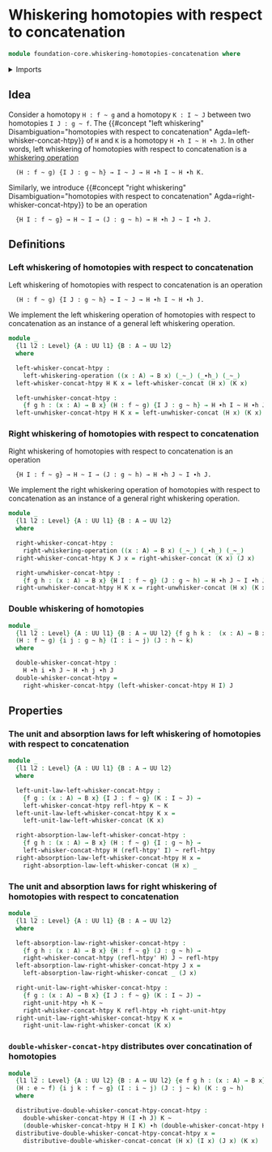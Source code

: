 # Whiskering homotopies with respect to concatenation

```agda
module foundation-core.whiskering-homotopies-concatenation where
```

<details><summary>Imports</summary>

```agda
open import foundation.universe-levels
open import foundation.whiskering-operations

open import foundation-core.homotopies
open import foundation-core.whiskering-identifications-concatenation
```

</details>

## Idea

Consider a homotopy `H : f ~ g` and a homotopy `K : I ~ J` between two
homotopies `I J : g ~ f`. The
{{#concept "left whiskering" Disambiguation="homotopies with respect to concatenation" Agda=left-whisker-concat-htpy}}
of `H` and `K` is a homotopy `H ∙h I ~ H ∙h J`. In other words, left whiskering
of homotopies with respect to concatenation is a
[whiskering operation](foundation.whiskering-operations.md)

```text
  (H : f ~ g) {I J : g ~ h} → I ~ J → H ∙h I ~ H ∙h K.
```

Similarly, we introduce
{{#concept "right whiskering" Disambiguation="homotopies with respect to concatenation" Agda=right-whisker-concat-htpy}}
to be an operation

```text
  {H I : f ~ g} → H ~ I → (J : g ~ h) → H ∙h J ~ I ∙h J.
```

## Definitions

### Left whiskering of homotopies with respect to concatenation

Left whiskering of homotopies with respect to concatenation is an operation

```text
  (H : f ~ g) {I J : g ~ h} → I ~ J → H ∙h I ~ H ∙h J.
```

We implement the left whiskering operation of homotopies with respect to
concatenation as an instance of a general left whiskering operation.

```agda
module _
  {l1 l2 : Level} {A : UU l1} {B : A → UU l2}
  where

  left-whisker-concat-htpy :
    left-whiskering-operation ((x : A) → B x) (_~_) (_∙h_) (_~_)
  left-whisker-concat-htpy H K x = left-whisker-concat (H x) (K x)

  left-unwhisker-concat-htpy :
    {f g h : (x : A) → B x} (H : f ~ g) {I J : g ~ h} → H ∙h I ~ H ∙h J → I ~ J
  left-unwhisker-concat-htpy H K x = left-unwhisker-concat (H x) (K x)
```

### Right whiskering of homotopies with respect to concatenation

Right whiskering of homotopies with respect to concatenation is an operation

```text
  {H I : f ~ g} → H ~ I → (J : g ~ h) → H ∙h J ~ I ∙h J.
```

We implement the right whiskering operation of homotopies with respect to
concatenation as an instance of a general right whiskering operation.

```agda
module _
  {l1 l2 : Level} {A : UU l1} {B : A → UU l2}
  where

  right-whisker-concat-htpy :
    right-whiskering-operation ((x : A) → B x) (_~_) (_∙h_) (_~_)
  right-whisker-concat-htpy K J x = right-whisker-concat (K x) (J x)

  right-unwhisker-concat-htpy :
    {f g h : (x : A) → B x} {H I : f ~ g} (J : g ~ h) → H ∙h J ~ I ∙h J → H ~ I
  right-unwhisker-concat-htpy H K x = right-unwhisker-concat (H x) (K x)
```

### Double whiskering of homotopies

```agda
module _
  {l1 l2 : Level} {A : UU l1} {B : A → UU l2} {f g h k :  (x : A) → B x}
  (H : f ~ g) {i j : g ~ h} (I : i ~ j) (J : h ~ k)
  where

  double-whisker-concat-htpy :
    H ∙h i ∙h J ~ H ∙h j ∙h J
  double-whisker-concat-htpy =
    right-whisker-concat-htpy (left-whisker-concat-htpy H I) J
```

## Properties

### The unit and absorption laws for left whiskering of homotopies with respect to concatenation

```agda
module _
  {l1 l2 : Level} {A : UU l1} {B : A → UU l2}
  where

  left-unit-law-left-whisker-concat-htpy :
    {f g : (x : A) → B x} {I J : f ~ g} (K : I ~ J) →
    left-whisker-concat-htpy refl-htpy K ~ K
  left-unit-law-left-whisker-concat-htpy K x =
    left-unit-law-left-whisker-concat (K x)

  right-absorption-law-left-whisker-concat-htpy :
    {f g h : (x : A) → B x} (H : f ~ g) {I : g ~ h} →
    left-whisker-concat-htpy H (refl-htpy' I) ~ refl-htpy
  right-absorption-law-left-whisker-concat-htpy H x =
    right-absorption-law-left-whisker-concat (H x) _
```

### The unit and absorption laws for right whiskering of homotopies with respect to concatenation

```agda
module _
  {l1 l2 : Level} {A : UU l1} {B : A → UU l2}
  where

  left-absorption-law-right-whisker-concat-htpy :
    {f g h : (x : A) → B x} {H : f ~ g} (J : g ~ h) →
    right-whisker-concat-htpy (refl-htpy' H) J ~ refl-htpy
  left-absorption-law-right-whisker-concat-htpy J x =
    left-absorption-law-right-whisker-concat _ (J x)

  right-unit-law-right-whisker-concat-htpy :
    {f g : (x : A) → B x} {I J : f ~ g} (K : I ~ J) →
    right-unit-htpy ∙h K ~
    right-whisker-concat-htpy K refl-htpy ∙h right-unit-htpy
  right-unit-law-right-whisker-concat-htpy K x =
    right-unit-law-right-whisker-concat (K x)
```

### `double-whisker-concat-htpy` distributes over concatination of homotopies

```agda
module _
  {l1 l2 : Level} {A : UU l2} {B : A → UU l2} {e f g h : (x : A) → B x}
  (H : e ~ f) {i j k : f ~ g} (I : i ~ j) (J : j ~ k) (K : g ~ h)
  where

  distributive-double-whisker-concat-htpy-concat-htpy :
    double-whisker-concat-htpy H (I ∙h J) K ~
    (double-whisker-concat-htpy H I K) ∙h (double-whisker-concat-htpy H J K)
  distributive-double-whisker-concat-htpy-concat-htpy x =
    distributive-double-whisker-concat-concat (H x) (I x) (J x) (K x)
```
